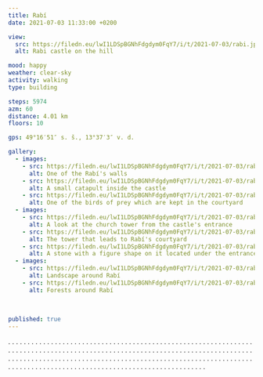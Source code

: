 ```yaml
---
title: Rabí
date: 2021-07-03 11:33:00 +0200

view:
  src: https://filedn.eu/lwI1LDSpBGNhFdgdym0FqY7/i/t/2021-07-03/rabi.jpg
  alt: Rabi castle on the hill

mood: happy
weather: clear-sky
activity: walking
type: building

steps: 5974
azm: 60
distance: 4.01 km
floors: 10

gps: 49°16′51″ s. š., 13°37′3″ v. d.

gallery:
  - images:
    - src: https://filedn.eu/lwI1LDSpBGNhFdgdym0FqY7/i/t/2021-07-03/rabi-strana.jpg
      alt: One of the Rabí's walls
    - src: https://filedn.eu/lwI1LDSpBGNhFdgdym0FqY7/i/t/2021-07-03/rabi-katapult.jpg
      alt: A small catapult inside the castle
    - src: https://filedn.eu/lwI1LDSpBGNhFdgdym0FqY7/i/t/2021-07-03/rabi-dravy-ptak.jpg
      alt: One of the birds of prey which are kept in the courtyard
  - images:
    - src: https://filedn.eu/lwI1LDSpBGNhFdgdym0FqY7/i/t/2021-07-03/rabi-oblouk.jpg
      alt: A look at the church tower from the castle's entrance
    - src: https://filedn.eu/lwI1LDSpBGNhFdgdym0FqY7/i/t/2021-07-03/rabi-tower.jpg
      alt: The tower that leads to Rabí's courtyard
    - src: https://filedn.eu/lwI1LDSpBGNhFdgdym0FqY7/i/t/2021-07-03/rabi-statue.jpg
      alt: A stone with a figure shape on it located under the entrance tower
  - images:
    - src: https://filedn.eu/lwI1LDSpBGNhFdgdym0FqY7/i/t/2021-07-03/rabi-kolem.jpg
      alt: Landscape around Rabí
    - src: https://filedn.eu/lwI1LDSpBGNhFdgdym0FqY7/i/t/2021-07-03/rabi-les.jpg
      alt: Forests around Rabí
  
      
      
published: true
---
```

.  .  .  .  .  .  .  .  .  .  .  .  .  .  .  .  . .  .  .  .  .  .  .  .  .  .  .  .  .  .  .  .  .  .  .  .  .  .  .  .  .  .  .  .  .  .  .  .  .  . .  .  .  .  .  .  .  .  .  .  .  .  .  .  .  .  . .  .  .  .  .  .  .  .  .  .  .  .  .  .  .  .  . .  .  .  .  .  .  .  .  .  .  .  .  .  .  .  .  .  .  .  .  .  .  .  .  .  .  .  .  .  .  .  .  .  . .  .  .  .  .  .  .  .  .  .  .  .  .  .  .  .  . .  .  .  .  .  .  .  .  .  .  .  .  .  .  .  .  . .  .  .  .  .  .  .  .  .  .  .  .  .  .  .  .  .  .  .  .  .  .  .  .  .  .  .  .  .  .  .  .  .  .  .  .  .  .  .  .  .  .  .  .  .  .  .  .  .  .  .  .  .  .  .  .  .  .  .  .  .  .  .  .  .  .  .  .  .  .  .  .  .  .  .  .  .  .  .  .  .  .  .  .  .  .  .